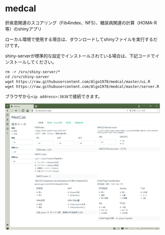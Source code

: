 # medcal
肝疾患関連のスコアリング（Fib4index、NFS）、糖尿病関連の計算（HOMA-R等）のshinyアプリ

ローカル環境で使用する場合は、ダウンロードしてshinyファイルを実行するだけです。

shiny-serverが標準的な設定でインストールされている場合は、下記コードでインストールしてください。
```
rm -r /srv/shiny-server/*
cd /srv/shiny-server
wget https://raw.githubusercontent.com/Algo1970/medcal/master/ui.R
wget https://raw.githubusercontent.com/Algo1970/medcal/master/server.R
```

ブラウザから`<ip address>:3838`で接続できます。

![medcalc](img/medcal1.png)
